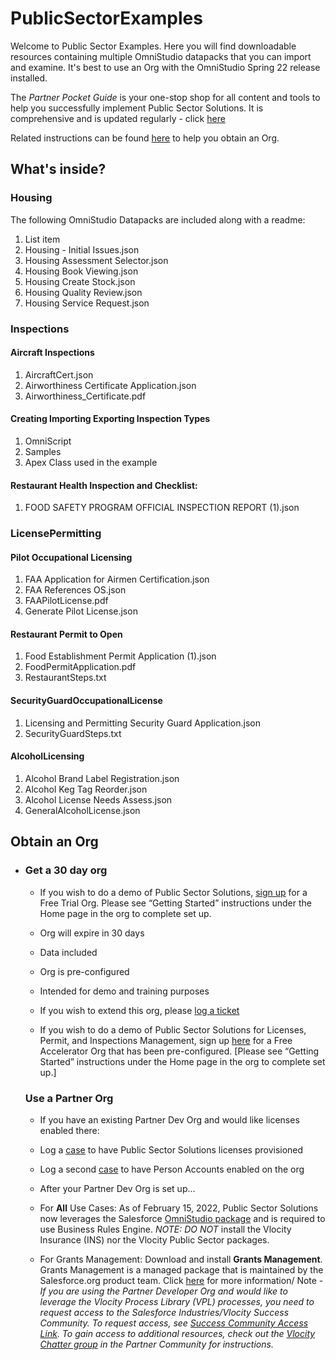 

# PublicSectorExamples
Welcome to Public Sector Examples. Here you will find  downloadable resources containing multiple OmniStudio datapacks that you can import and examine. It's best to use an Org with the OmniStudio Spring 22 release installed. 

The  *Partner Pocket Guide*  is your one-stop shop for all content and tools to help you successfully implement Public Sector Solutions. It is comprehensive and is updated regularly - click [here](https://salesforce.quip.com/SJt0AJtDSyv9) 

Related instructions can be found [here](#obtain-an-org) to help you obtain an Org. 

## What's inside?
### Housing
The following OmniStudio Datapacks are included along with a readme:
 1. List item
 2. Housing - Initial Issues.json
 3. Housing Assessment Selector.json
 4. Housing Book Viewing.json
 5. Housing Create Stock.json
 6. Housing Quality Review.json
 7. Housing Service Request.json

### Inspections
#### Aircraft Inspections

 1. AircraftCert.json
 2. Airworthiness Certificate Application.json
 3. Airworthiness_Certificate.pdf

  #### Creating Importing Exporting Inspection Types

 1. OmniScript
 2. Samples
 3. Apex Class used in the example

#### Restaurant Health Inspection and Checklist:

 1. FOOD SAFETY PROGRAM OFFICIAL INSPECTION REPORT (1).json

### LicensePermitting

#### Pilot Occupational Licensing

 1. FAA Application for Airmen Certification.json
 2. FAA References OS.json
 3. FAAPilotLicense.pdf
 4. Generate Pilot License.json

#### Restaurant Permit to Open

 1. Food Establishment Permit Application (1).json
 2. FoodPermitApplication.pdf
 3. RestaurantSteps.txt

#### SecurityGuardOccupationalLicense

 1. Licensing and Permitting Security Guard Application.json
 2. SecurityGuardSteps.txt

 #### AlcoholLicensing

 1. Alcohol Brand Label Registration.json
 2. Alcohol Keg Tag Reorder.json
 3. Alcohol License Needs Assess.json
 4. GeneralAlcoholLicense.json



## Obtain an Org
-   ### Get a 30 day org
    
    -   If you wish to do a demo of Public Sector Solutions,  [sign up](https://www.salesforce.com/form/industries/government/public-sector-base-trial/)  for a Free Trial Org. Please see “Getting Started” instructions under the Home page in the org to complete set up.
    
    -   Org will expire in 30 days
    -   Data included
    -   Org is pre-configured
    -   Intended for demo and training purposes
    -   If you wish to extend this org, please  [log a ticket](https://partners.salesforce.com/newPartnerCase?subtopic=TrialExtension)
    
    -   If you wish to do a demo of Public Sector Solutions for Licenses, Permit, and Inspections Management, sign up  [here](https://www.salesforce.com/form/industries/government/public-sector-trial/)  for a Free Accelerator Org that has been pre-configured. [Please see “Getting Started” instructions under the Home page in the org to complete set up.]
    
    ### Use a Partner Org
    
    -   If you have an existing Partner Dev Org and would like licenses enabled there:
    
    -   Log a  [case](https://partners.salesforce.com/newPartnerCase?subtopic=LicenseRequest)  to have Public Sector Solutions licenses provisioned
    -   Log a second  [case](https://partners.salesforce.com/newPartnerCase?subtopic=FeatureActivation)  to have Person Accounts enabled on the org
    
    -   After your Partner Dev Org is set up...
    
    -   For  **All**  Use Cases: As of February 15, 2022, Public Sector Solutions now leverages the Salesforce  [OmniStudio package](https://docs.vlocity.com/en/OmniStudio-Release-Summary.html) and is required to use Business Rules Engine. *NOTE: _DO NOT_* install the Vlocity Insurance (INS) nor the Vlocity Public Sector packages.
    -   For Grants Management: Download and install  **Grants Management**. Grants Management is a managed package that is maintained by the Salesforce.org product team. Click  [here](https://install.salesforce.org/products/grants-management)  for more information/
    Note -  _If you are using the Partner Developer Org and would like to leverage the Vlocity Process Library (VPL) processes, you need to request access to the Salesforce Industries/Vlocity Success Community. To request access, see  [Success Community Access Link](https://go.vlocity.com/SuccessCommunityAndVUAccess). To gain access to additional resources, check out the  [Vlocity Chatter group](https://partners.salesforce.com/_ui/core/chatter/groups/GroupProfilePage?g=0F94V000000DSnoSAG)  in the Partner Community for instructions._
